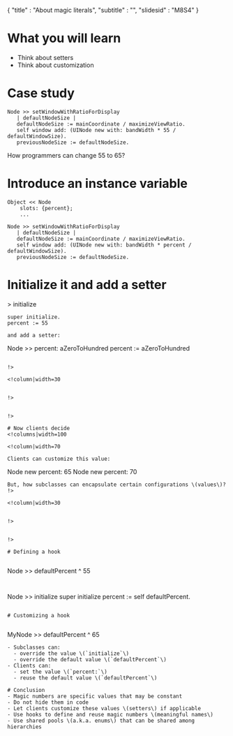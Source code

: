 { 
"title" : "About magic literals",
"subtitle" : "",
"slidesid" : "M8S4" 
} 
 
# What you will learn 
- Think about setters 
- Think about customization 
 
# Case study 
 
``` 
Node >> setWindowWithRatioForDisplay
   | defaultNodeSize |
   defaultNodeSize := mainCoordinate / maximizeViewRatio.
   self window add: (UINode new with: bandWidth * 55 / defaultWindowSize).
   previousNodeSize := defaultNodeSize. 
``` 
How programmers can change 55 to 65? 
# Introduce an instance variable 
 
``` 
Object << Node
	slots: {percent};
	... 
``` 
 
``` 
Node >> setWindowWithRatioForDisplay
   | defaultNodeSize |
   defaultNodeSize := mainCoordinate / maximizeViewRatio.
   self window add: (UINode new with: bandWidth * percent / defaultWindowSize).
   previousNodeSize := defaultNodeSize. 
``` 
 
# Initialize it and add a setter 
<!columns|width=100 
 
<!column|width=70 
 
Initialize the value: 
``` 
Node >> initialize
	super initialize.
	percent := 55 
``` 
and add a setter: 
``` 
Node >> percent: aZeroToHundred
	percent := aZeroToHundred 
``` 
 
!> 
 
<!column|width=30 
 
 
!> 
 
 
!> 
 
# Now clients decide 
<!columns|width=100 
 
<!column|width=70 
 
Clients can customize this value: 
``` 
Node new percent: 65
Node new percent: 70 
``` 
But, how subclasses can encapsulate certain configurations \(values\)? 
!> 
 
<!column|width=30 
 
 
!> 
 
 
!> 
 
# Defining a hook 
 
``` 
Node >> defaultPercent
    ^ 55 
``` 
 
``` 
Node >> initialize
    super initialize
    percent := self defaultPercent. 
``` 
 
# Customizing a hook 
 
``` 
MyNode >> defaultPercent
   ^ 65 
``` 
- Subclasses can: 
  - override the value \(`initialize`\) 
  - override the default value \(`defaultPercent`\) 
- Clients can: 
  - set the value \(`percent:`\) 
  - reuse the default value \(`defaultPercent`\) 
 
# Conclusion 
- Magic numbers are specific values that may be constant 
- Do not hide them in code 
- Let clients customize these values \(setters\) if applicable 
- Use hooks to define and reuse magic numbers \(meaningful names\) 
- Use shared pools \(a.k.a. enums\) that can be shared among hierarchies 
